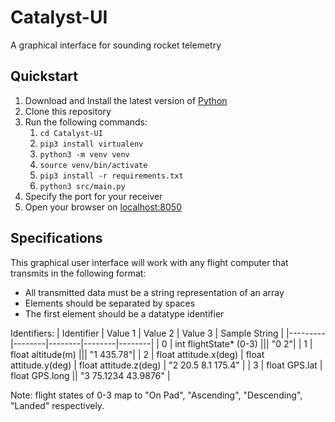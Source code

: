 # Catalyst-UI
A graphical interface for sounding rocket telemetry

## Quickstart
1. Download and Install the latest version of [Python](https://www.python.org/downloads/)
1. Clone this repository
1. Run the following commands:
    1. `cd Catalyst-UI`
    1. `pip3 install virtualenv`
    1. `python3 -m venv venv`
    1. `source venv/bin/activate`
    1. `pip3 install -r requirements.txt`
    1. `python3 src/main.py`
1. Specify the port for your receiver
1. Open your browser on [localhost:8050](http://localhost:8050)



## Specifications
This graphical user interface will work with any flight computer that transmits in the following format:

- All transmitted data must be a string representation of an array
- Elements should be separated by spaces
- The first element should be a datatype identifier

Identifiers:
| Identifier | Value 1 | Value 2 | Value 3 | Sample String |
|---------|--------|--------|--------|--------|
| 0 | int flightState* (0-3) ||| "0 2"|
| 1 | float altitude(m) ||| "1 435.78"|
| 2 | float attitude.x(deg) | float attitude.y(deg) | float attitude.z(deg) | "2 20.5 8.1 175.4" |
| 3 | float GPS.lat | float GPS.long || "3 75.1234 43.9876" |

Note: flight states of 0-3 map to "On Pad", "Ascending", "Descending", "Landed" respectively.